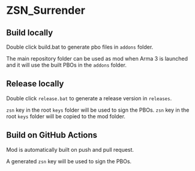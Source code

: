 # ZSN_Surrender

## Build locally

Double click build.bat to generate pbo files in `addons` folder.

The main repository folder can be used as mod when Arma 3 is launched and it will use the built PBOs in the `addons` folder.

## Release locally

Double click `release.bat` to generate a release version in `releases`.

`zsn` key in the root `keys` folder will be used to sign the PBOs.
`zsn` key in the root `keys` folder will be copied to the mod folder.

## Build on GitHub Actions

Mod is automatically built on push and pull request.

A generated `zsn` key will be used to sign the PBOs.
